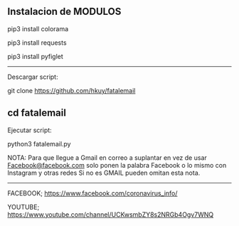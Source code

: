 Instalacion de MODULOS
------------------------
pip3 install colorama

pip3 install requests

pip3 install pyfiglet

----------------------
Descargar script:

git clone https://github.com/hkuy/fatalemail

cd fatalemail
--------------------------

Ejecutar script:

python3 fatalemail.py

NOTA: Para que llegue a Gmail en correo a suplantar en vez de usar
Facebook@facebook.com
solo ponen la palabra Facebook o lo mismo con Instagram y otras redes
Si no es GMAIL pueden omitan esta nota.


------------------------------------------------
FACEBOOK;
https://www.facebook.com/coronavirus_info/

YOUTUBE;
https://www.youtube.com/channel/UCKwsmbZY8s2NRGb4Ogv7WNQ
